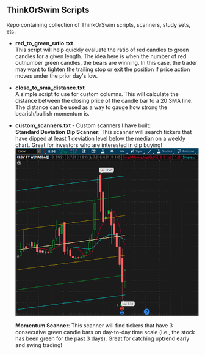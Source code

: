 ## ThinkOrSwim Scripts

Repo containing collection of ThinkOrSwim scripts, scanners, study sets, etc.

* **red_to_green_ratio.txt**  
This script will help quickly evaluate the ratio of red candles to green candles for a given length.  The idea here is
when the number of red outnumber green candles, the bears are winning. In this case, the trader may want to tighten the trailing stop or exit the position if price action moves under the prior day's low.

* **close_to_sma_distance.txt**  
A simple script to use for custom columns. This will calculate the distance between the closing price of the candle bar to a 20 SMA line.  The distance can be used as a way to gauge how strong the bearish/bullish momentum is.

* **custom_scanners.txt** - Custom scanners I have built:  
  **Standard Deviation Dip Scanner**:  This scanner will search tickers that have dipped at least 1 deviation level below the median on a weekly chart.  Great for investors who are interested in dip buying!  
![](screenshots/std_deviation_dip.png)

  **Momentum Scanner**:  This scanner will find tickers that have 3 consecutive green candle bars on day-to-day time scale (i.e., the stock has been green for the past 3 days).  Great for catching uptrend early and swing trading! 
  
